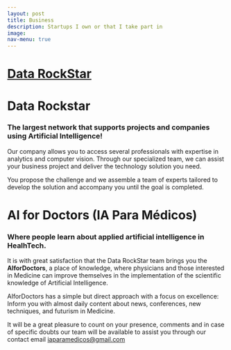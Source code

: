 ```yaml
---
layout: post
title: Business
description: Startups I own or that I take part in
image:
nav-menu: true
---
```

<h1><a href="http://datarockstar.com.br/">Data RockStar</a></h1>
<h1>Data Rockstar</h1>
  <h3>The largest network that supports projects and companies using Artificial Intelligence!</h3>

Our company allows you to access several professionals with expertise in analytics and computer vision. Through our specialized team, we can assist your business project and deliver the technology solution you need.

You propose the challenge and we assemble a team of experts tailored to develop the solution and accompany you until the goal is completed.


<h1>AI for Doctors (IA Para Médicos)</h1>
  <h3>Where people learn about applied artificial intelligence in HealhTech.</h3>

It is with great satisfaction that the Data RockStar team brings you the <strong>AIforDoctors</strong>, a place of knowledge, where physicians and those interested in Medicine can improve themselves in the implementation of the scientific knowledge of Artificial Intelligence.

AIforDoctors has a simple but direct approach with a focus on excellence: Inform you with almost daily content about news, conferences, new techniques, and futurism in Medicine.

It will be a great pleasure to count on your presence, comments and in case of specific doubts our team will be available to assist you through our contact email iaparamedicos@gmail.com
